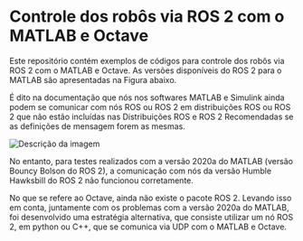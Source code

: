 # Controle dos robôs via ROS 2 com o MATLAB e Octave
Este repositório contém exemplos de códigos para controle dos robôs via ROS 2 com o MATLAB e Octave. As versões disponíveis do ROS 2 para o MATLAB são apresentadas na Figura abaixo. 

É dito na documentação que nós nos softwares MATLAB e Simulink ainda podem se comunicar com nós ROS ou ROS 2 em distribuições ROS ou ROS 2 que não estão incluídas nas Distribuições ROS e ROS 2 Recomendadas se as definições de mensagem forem as mesmas.

![Descrição da imagem](https://github.com/rodrigopassoss/gprufs_ros2_udp/blob/main/vers%C3%B5es_matlab.png)

No entanto, para testes realizados com a versão 2020a do MATLAB (versão Bouncy Bolson do ROS 2), a comunicação com nós da versão Humble Hawksbill do ROS 2 não funcionou corretamente. 

No que se refere ao Octave, ainda não existe o pacote ROS 2. Levando isso em conta, juntamente com os problemas com a versão 2020a do MATLAB, foi desenvolvido uma estratégia alternativa, que consiste utilizar um nó ROS 2, em python ou C++, que se comunica via UDP com o MATLAB e Octave.

